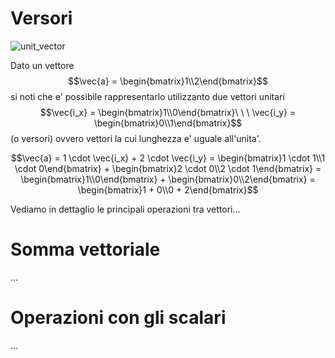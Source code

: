 # Versori  

![unit_vector](https://user-images.githubusercontent.com/7195133/217952745-789e717b-729f-4b32-b270-cc904edcf342.jpg)

Dato un vettore $$\vec{a} = \begin{bmatrix}1\\2\end{bmatrix}$$ si noti che e' possibile rappresentarlo utilizzanto due vettori unitari $$\vec{i_x} =  \begin{bmatrix}1\\0\end{bmatrix}\ \ \ \vec{i_y} =  \begin{bmatrix}0\\1\end{bmatrix}$$ (o versori) ovvero vettori la cui lunghezza e' uguale all'unita'.  

$$\vec{a} = 1 \cdot \vec{i_x} + 2 \cdot \vec{i_y} = \begin{bmatrix}1 \cdot 1\\1 \cdot 0\end{bmatrix} + \begin{bmatrix}2 \cdot 0\\2 \cdot 1\end{bmatrix} = \begin{bmatrix}1\\0\end{bmatrix} + \begin{bmatrix}0\\2\end{bmatrix} = \begin{bmatrix}1 + 0\\0 + 2\end{bmatrix}$$  

Vediamo in dettaglio le principali operazioni tra vettori...

# Somma vettoriale  
...

# Operazioni con gli scalari  
...  
